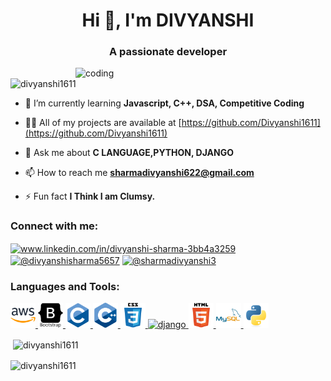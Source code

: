 <h1 align="center">Hi 👋, I'm DIVYANSHI</h1>
<h3 align="center">A passionate developer</h3>
<img align="right" alt="coding" width="400" src="https://www.google.com/url?sa=i&url=https%3A%2F%2Fwww.behance.net%2Fgallery%2F116770475%2FAnimated-illustrations&psig=AOvVaw1_8Ao6wbrquk0kdn33fuw_&ust=1702791879048000&source=images&cd=vfe&opi=89978449&ved=0CBEQjRxqFwoTCLD89aOgk4MDFQAAAAAdAAAAABAM"

<p align="left"> <img src="https://komarev.com/ghpvc/?username=divyanshi1611&label=Profile%20views&color=0e75b6&style=flat" alt="divyanshi1611" /> </p>

- 🌱 I’m currently learning **Javascript, C++, DSA, Competitive Coding**

- 👨‍💻 All of my projects are available at [https://github.com/Divyanshi1611](https://github.com/Divyanshi1611)

- 💬 Ask me about **C LANGUAGE,PYTHON, DJANGO**

- 📫 How to reach me **sharmadivyanshi622@gmail.com**

- ⚡ Fun fact **I Think I am Clumsy.**

<h3 align="left">Connect with me:</h3>
<p align="left">
<a href="https://linkedin.com/in/www.linkedin.com/in/divyanshi-sharma-3bb4a3259" target="blank"><img align="center" src="https://raw.githubusercontent.com/rahuldkjain/github-profile-readme-generator/master/src/images/icons/Social/linked-in-alt.svg" alt="www.linkedin.com/in/divyanshi-sharma-3bb4a3259" height="30" width="40" /></a>
<a href="https://www.youtube.com/c/@divyanshisharma5657" target="blank"><img align="center" src="https://raw.githubusercontent.com/rahuldkjain/github-profile-readme-generator/master/src/images/icons/Social/youtube.svg" alt="@divyanshisharma5657" height="30" width="40" /></a>
<a href="https://www.hackerrank.com/@sharmadivyanshi3" target="blank"><img align="center" src="https://raw.githubusercontent.com/rahuldkjain/github-profile-readme-generator/master/src/images/icons/Social/hackerrank.svg" alt="@sharmadivyanshi3" height="30" width="40" /></a>
</p>

<h3 align="left">Languages and Tools:</h3>
<p align="left"> <a href="https://aws.amazon.com" target="_blank" rel="noreferrer"> <img src="https://raw.githubusercontent.com/devicons/devicon/master/icons/amazonwebservices/amazonwebservices-original-wordmark.svg" alt="aws" width="40" height="40"/> </a> <a href="https://getbootstrap.com" target="_blank" rel="noreferrer"> <img src="https://raw.githubusercontent.com/devicons/devicon/master/icons/bootstrap/bootstrap-plain-wordmark.svg" alt="bootstrap" width="40" height="40"/> </a> <a href="https://www.cprogramming.com/" target="_blank" rel="noreferrer"> <img src="https://raw.githubusercontent.com/devicons/devicon/master/icons/c/c-original.svg" alt="c" width="40" height="40"/> </a> <a href="https://www.w3schools.com/cpp/" target="_blank" rel="noreferrer"> <img src="https://raw.githubusercontent.com/devicons/devicon/master/icons/cplusplus/cplusplus-original.svg" alt="cplusplus" width="40" height="40"/> </a> <a href="https://www.w3schools.com/css/" target="_blank" rel="noreferrer"> <img src="https://raw.githubusercontent.com/devicons/devicon/master/icons/css3/css3-original-wordmark.svg" alt="css3" width="40" height="40"/> </a> <a href="https://www.djangoproject.com/" target="_blank" rel="noreferrer"> <img src="https://cdn.worldvectorlogo.com/logos/django.svg" alt="django" width="40" height="40"/> </a> <a href="https://www.w3.org/html/" target="_blank" rel="noreferrer"> <img src="https://raw.githubusercontent.com/devicons/devicon/master/icons/html5/html5-original-wordmark.svg" alt="html5" width="40" height="40"/> </a> <a href="https://www.mysql.com/" target="_blank" rel="noreferrer"> <img src="https://raw.githubusercontent.com/devicons/devicon/master/icons/mysql/mysql-original-wordmark.svg" alt="mysql" width="40" height="40"/> </a> <a href="https://www.python.org" target="_blank" rel="noreferrer"> <img src="https://raw.githubusercontent.com/devicons/devicon/master/icons/python/python-original.svg" alt="python" width="40" height="40"/> </a> </p>

<p>&nbsp;<img align="center" src="https://github-readme-stats.vercel.app/api?username=divyanshi1611&show_icons=true&locale=en" alt="divyanshi1611" /></p>

<p><img align="center" src="https://github-readme-streak-stats.herokuapp.com/?user=divyanshi1611&" alt="divyanshi1611" /></p>
